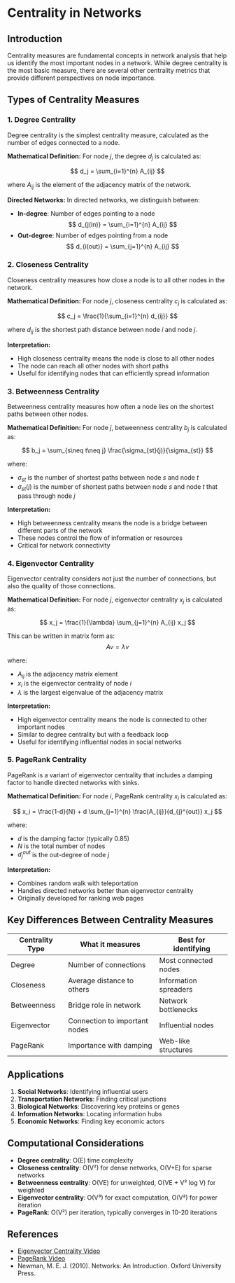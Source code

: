 # Centrality in Networks

## Introduction

Centrality measures are fundamental concepts in network analysis that help us identify the most important nodes in a network. While degree centrality is the most basic measure, there are several other centrality metrics that provide different perspectives on node importance.

## Types of Centrality Measures

### 1. Degree Centrality

Degree centrality is the simplest centrality measure, calculated as the number of edges connected to a node.

**Mathematical Definition:**
For node $j$, the degree $d_j$ is calculated as:

$$ d_j = \sum_{i=1}^{n} A_{ij} $$

where $A_{ij}$ is the element of the adjacency matrix of the network.

**Directed Networks:**
In directed networks, we distinguish between:
- **In-degree**: Number of edges pointing to a node
  $$ d_{j(in)} = \sum_{i=1}^{n} A_{ij} $$
- **Out-degree**: Number of edges pointing from a node
  $$ d_{i(out)} = \sum_{j=1}^{n} A_{ij} $$

### 2. Closeness Centrality

Closeness centrality measures how close a node is to all other nodes in the network.

**Mathematical Definition:**
For node $j$, closeness centrality $c_j$ is calculated as:

$$ c_j = \frac{1}{\sum_{i=1}^{n} d_{ij}} $$

where $d_{ij}$ is the shortest path distance between node $i$ and node $j$.

**Interpretation:**
- High closeness centrality means the node is close to all other nodes
- The node can reach all other nodes with short paths
- Useful for identifying nodes that can efficiently spread information

### 3. Betweenness Centrality

Betweenness centrality measures how often a node lies on the shortest paths between other nodes.

**Mathematical Definition:**
For node $j$, betweenness centrality $b_j$ is calculated as:

$$ b_j = \sum_{s\neq t\neq j} \frac{\sigma_{st}(j)}{\sigma_{st}} $$

where:
- $\sigma_{st}$ is the number of shortest paths between node $s$ and node $t$
- $\sigma_{st}(j)$ is the number of shortest paths between node $s$ and node $t$ that pass through node $j$

**Interpretation:**
- High betweenness centrality means the node is a bridge between different parts of the network
- These nodes control the flow of information or resources
- Critical for network connectivity

### 4. Eigenvector Centrality

Eigenvector centrality considers not just the number of connections, but also the quality of those connections.

**Mathematical Definition:**
For node $j$, eigenvector centrality $x_j$ is calculated as:

$$ x_j = \frac{1}{\lambda} \sum_{j=1}^{n} A_{ij} x_j $$

This can be written in matrix form as:
$$ Av = \lambda{v} $$

where:
- $A_{ij}$ is the adjacency matrix element
- $x_i$ is the eigenvector centrality of node $i$
- $\lambda$ is the largest eigenvalue of the adjacency matrix

**Interpretation:**
- High eigenvector centrality means the node is connected to other important nodes
- Similar to degree centrality but with a feedback loop
- Useful for identifying influential nodes in social networks

### 5. PageRank Centrality

PageRank is a variant of eigenvector centrality that includes a damping factor to handle directed networks with sinks.

**Mathematical Definition:**
For node $i$, PageRank centrality $x_i$ is calculated as:

$$ x_i = \frac{1-d}{N} + d \sum_{j=1}^{n} \frac{A_{ij}}{d_{j}^{out}} x_j $$

where:
- $d$ is the damping factor (typically 0.85)
- $N$ is the total number of nodes
- $d_{j}^{out}$ is the out-degree of node $j$

**Interpretation:**
- Combines random walk with teleportation
- Handles directed networks better than eigenvector centrality
- Originally developed for ranking web pages

## Key Differences Between Centrality Measures

| Centrality Type | What it measures | Best for identifying |
|----------------|------------------|---------------------|
| Degree | Number of connections | Most connected nodes |
| Closeness | Average distance to others | Information spreaders |
| Betweenness | Bridge role in network | Network bottlenecks |
| Eigenvector | Connection to important nodes | Influential nodes |
| PageRank | Importance with damping | Web-like structures |

## Applications

1. **Social Networks**: Identifying influential users
2. **Transportation Networks**: Finding critical junctions
3. **Biological Networks**: Discovering key proteins or genes
4. **Information Networks**: Locating information hubs
5. **Economic Networks**: Finding key economic actors

## Computational Considerations

- **Degree centrality**: O(E) time complexity
- **Closeness centrality**: O(V²) for dense networks, O(V+E) for sparse networks
- **Betweenness centrality**: O(VE) for unweighted, O(VE + V² log V) for weighted
- **Eigenvector centrality**: O(V³) for exact computation, O(V²) for power iteration
- **PageRank**: O(V²) per iteration, typically converges in 10-20 iterations

## References

- [Eigenvector Centrality Video](https://www.youtube.com/watch?v=Fr-KK8Ks5vg)
- [PageRank Video](https://www.youtube.com/watch?v=-u02pxg4w8U)
- Newman, M. E. J. (2010). Networks: An Introduction. Oxford University Press. 